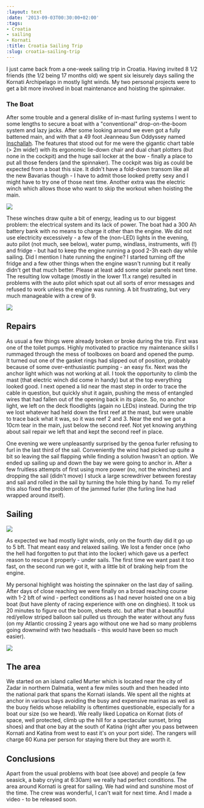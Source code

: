```yaml
---
:layout: text
:date: '2013-09-03T00:30:00+02:00'
:tags:
- Croatia
- sailing
- Kornati
:title: Croatia Sailing Trip
:slug: croatia-sailing-trip
---
```

I just came back from a one-week sailing trip in Croatia. Having invited 8 1/2 friends (the 1/2 being 17 months old) we spent six leisurely days sailing the Kornati Archipelago in mostly light winds. My two personal projects were to get a bit more involved in boat maintenance and hoisting the spinnaker.

### The Boat

After some trouble and a general dislike of in-mast furling systems I went to some lengths to secure a boat with a "conventional" drop-on-the-boom system and lazy jacks. After some looking around we even got a fully battened main, and with that a 49 foot Jeanneau Sun Oddyssey named [Inschallah](http://www.pitter-yachting.com/at/yacht/Sun-Odyssey-49-Inschallah/101235/). The features that stood out for me were the gigantic chart table (> 2m wide!) with its ergonomic lie-down chair and dual chart plotters (but none in the cockpit) and the huge sail locker at the bow - finally a place to put all those fenders (and the spinnaker). The cockpit was big as could be expected from a boat this size. It didn't have a fold-down transom like all the new Bavarias though - I have to admit those looked pretty sexy and I might have to try one of those next time. Another extra was the electric winch which allows those who want to skip the workout when hoisting the main.

![](http://media.tumblr.com/4b4e9fcea8c20a52d5240fc645a80934/tumblr_inline_msir1thceY1qcydz0.jpg)

These winches draw quite a bit of energy, leading us to our biggest problem: the electrical system and its lack of power. The boat had a 300 Ah battery bank with no means to charge it other than the engine. We did not use electricity excessively - a few of the (non-LED) lights in the evening, auto pilot (not much, see below), water pump, windlass, instruments, wifi (!) and fridge - but had to keep the engine running a good 2-3h each day while sailing. Did I mention I hate running the engine? I started turning off the fridge and a few other things when the engine wasn't running but it really didn't get that much better. Please at least add some solar panels next time. The resulting low voltage (mostly in the lower 11.x range) resulted in problems with the auto pilot which spat out all sorts of error messages and refused to work unless the engine was running. A bit frustrating, but very much manageable with a crew of 9.

![](http://media.tumblr.com/64f9f84f98ceb22d93eb5974ae3ca9c4/tumblr_inline_msir36quHe1qcydz0.jpg)

## Repairs

As usual a few things were already broken or broke during the trip. First was one of the toilet pumps. Highly motivated to practice my maintenance skills I rummaged through the mess of toolboxes on board and opened the pump. It turned out one of the gasket rings had slipped out of position, probably because of some over-enthusiastic pumping - an easy fix. Next was the anchor light which was not working at all. I took the opportunity to climb the mast (that electric winch did come in handy) but at the top everything looked good. I next opened a lid near the mast step in order to trace the cable in question, but quickly shut it again, pushing the mess of entangled wires that had fallen out of the opening back in its place. So, no anchor light, we left on the deck floodlights (again no LEDs) instead. During the trip we lost whatever had held down the first reef at the mast, but were unable to trace back what it was, so it was reef 2 and 3. Near the end we got a 10cm tear in the main, just below the second reef. Not yet knowing anything about sail repair we left that and kept the second reef in place.

One evening we were unpleasantly surprised by the genoa furler refusing to furl in the last third of the sail. Conveniently the wind had picked up quite a bit so leaving the sail flapping while finding a solution hwasn't an option. We ended up sailing up and down the bay we were going to anchor in. After a few fruitless attempts of first using more power (no, not the winches) and dropping the sail (didn't move) I stuck a large screwdriver between forestay and sail and rolled in the sail by turning the hole thing by hand. To my relief this also fixed the problem of the jammed furler (the furling line had wrapped around itself).

## Sailing

![](http://media.tumblr.com/6067d7b743328bf1a141b3f68fefdd84/tumblr_inline_msir7szhgE1qcydz0.jpg)

As expected we had mostly light winds, only on the fourth day did it go up to 5 bft. That meant easy and relaxed sailing. We lost a fender once (who the hell had forgotten to put that into the locker) which gave us a perfect reason to rescue it properly - under sails. The first time we want past it too fast, on the second run we got it, with a little bit of braking help from the engine.

My personal highlight was hoisting the spinnaker on the last day of sailing. After days of close reaching we were finally on a broad reaching course with 1-2 bft of wind - perfect conditions as I had never hoisted one on a big boat (but have plenty of racing experience with one on dinghies). It took us 20 minutes to figure out the boom, sheets etc. but after that a beautiful red/yellow striped balloon sail pulled us through the water without any fuss (on my Atlantic crossing 2 years ago without one we had so many problems going downwind with two headsails - this would have been so much easier).

![](http://media.tumblr.com/5360085eac8bebe34e9f3b44a9b80caf/tumblr_inline_msir9prkju1qcydz0.jpg)

## The area

We started on an island called Murter which is located near the city of Zadar in northern Dalmatia, went a few miles south and then headed into the national park that spans the Kornati islands. We spent all the nights at anchor in various bays avoiding the busy and expensive marinas as well as the buoy fields whose reliability is oftentimes questionable, especially for a boat our size (so we heard). We really liked Lopatica on Kornat (lots of space, well protected, climb up the hill for a spectacular sunset, bring shoes) and that one bay at the south of Katina (right after you pass between Kornati and Katina from west to east it's on your port side). The rangers will charge 60 Kuna per person for staying there but they are worth it.

## Conclusions

Apart from the usual problems with boat (see above) and people (a few seasick, a baby crying at 6:30am) we really had perfect conditions. The area around Kornati is great for sailing. We had wind and sunshine most of the time. The crew was wonderful, I can't wait for next time. And I made a video - to be released soon.
